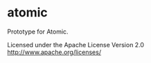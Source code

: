atomic
========

Prototype for Atomic.

Licensed under the Apache License Version 2.0
http://www.apache.org/licenses/
